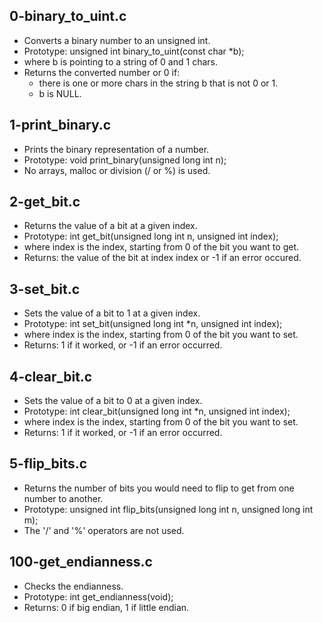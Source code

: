 ## 0-binary_to_uint.c
- Converts a binary number to an unsigned int.
- Prototype: unsigned int binary_to_uint(const char *b);
- where b is pointing to a string of 0 and 1 chars.
- Returns the converted number or 0 if:
	- there is one or more chars in the string b that is not 0 or 1.
	- b is NULL.
## 1-print_binary.c
-  Prints the binary representation of a number.
- Prototype: void print_binary(unsigned long int n);
- No arrays, malloc or division (/ or %) is used.
## 2-get_bit.c
- Returns the value of a bit at a given index.
- Prototype: int get_bit(unsigned long int n, unsigned int index);
- where index is the index, starting from 0 of the bit you want to get.
- Returns: the value of the bit at index index or -1 if an error occured.
## 3-set_bit.c
- Sets the value of a bit to 1 at a given index.
- Prototype: int set_bit(unsigned long int *n, unsigned int index);
- where index is the index, starting from 0 of the bit you want to set.
- Returns: 1 if it worked, or -1 if an error occurred.
## 4-clear_bit.c
- Sets the value of a bit to 0 at a given index.
- Prototype: int clear_bit(unsigned long int *n, unsigned int index);
- where index is the index, starting from 0 of the bit you want to set.
- Returns: 1 if it worked, or -1 if an error occurred.
## 5-flip_bits.c
- Returns the number of bits you would need to flip to get from one number to
  another.
- Prototype: unsigned int flip_bits(unsigned long int n, unsigned long int m);
- The '/' and '%' operators are not used.
## 100-get_endianness.c
- Checks the endianness.
- Prototype: int get_endianness(void);
- Returns: 0 if big endian, 1 if little endian.
